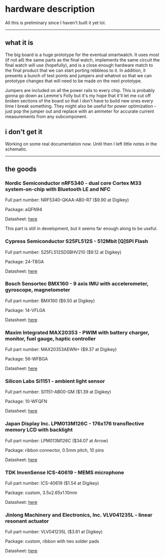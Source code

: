# hardware description

All this is preliminary since I haven't built it yet lol.

---

## what it is

The big board is a huge prototype for the eventual smartwatch. It uses most (if not all) the same parts as the final watch, implements the same circuit the final watch will use (hopefully), and is a close enough hardware match to the final product that we can start porting rebbleos to it. In addition, it presents a bunch of test points and jumpers and whatnot so that we can prototype changes that will need to be made on the next prototype.

Jumpers are included on all the power rails to every chip. This is probably gonna go down as Lemme's Folly but it's my hope that it'll let me cut off broken sections of the board so that I don't have to build new ones every time I break something. They might also be useful for power optimization - just pop the jumper out and replace with an ammeter for accurate current measurements from any subcomponent.

## i don't get it

Working on some real documentation now. Until then I left little notes in the schematic.

---

## the goods

### Nordic Semiconductor nRF5340 - dual core Cortex M33 system-on-chip with Bluetooth LE and NFC

Full part number: NRF5340-QKAA-AB0-R7 ($9.90 at Digikey)

Package: aQFN94

Datasheet: [here](../common/datasheets/nRF5340_OPS_v0.5.1.pdf)

This part is still in development, but it seems far enough along to be useful. 

### Cypress Semiconductor S25FL512S - 512Mbit [Q]SPI Flash

Full part number: S25FL512SDSBHV210 ($9.12 at Digikey)

Package: 24-TBGA

Datasheet: [here](../common/datasheets/002-00488_S25FS512S_512_Mb_1.8_V_Serial_Peripheral_Interface_with_Multi-I_O_Non-Volatile_Flash.pdf)

### Bosch Sensortec BMX160 - 9 axis IMU with accelerometer, gyroscope, magnetometer

Full part number: BMX160 ($9.50 at Digikey)

Package: 14-VFLGA

Datasheet: [here](../common/datasheets/bst-bmx160-ds0001.pdf)

### Maxim Integrated MAX20353 - PWIM with battery charger, monitor, fuel gauge, haptic controller

Full part number: MAX20353AEWN+ ($9.37 at Digikey)

Package: 56-WFBGA

Datasheet: [here](../common/datasheets/MAX20353.pdf)

### Silicon Labs Si1151 - ambient light sensor

Full part number: SI1151-AB00-GM ($1.39 at Digikey)

Package: 10-WFQFN

Datasheet: [here](../common/datasheets/si115x-datasheet.pdf)

### Japan Display Inc. LPM013M126C - 176x176 transflective memory LCD with backlight

Full part number: LPM013M126C ($34.07 at Arrow)

Package: ribbon connector, 0.5mm pitch, 10 pins

Datasheet: [here](../common/datasheets/5lpm013m126c_specification_ver03.pdf)

### TDK InvenSense ICS-40619 - MEMS microphone

Full part number: ICS-40619 ($1.54 at Digikey)

Package: custom, 3.5x2.65x1.10mm 

Datasheet: [here](../common/datasheets/ICS-40619-Datasheet.pdf)

### Jinlong Machinery and Electronics, Inc. VLV041235L - linear resonant actuator

Full part number: VLV041235L ($3.61 at Digikey)

Package: custom, ribbon with two solder pads

Datasheet: [here](../common/datasheets/VLV041235L.pdf)
